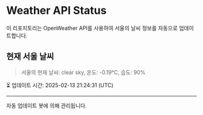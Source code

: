 
# Weather API Status

이 리포지토리는 OpenWeather API를 사용하여 서울의 날씨 정보를 자동으로 업데이트합니다.

## 현재 서울 날씨
> 서울의 현재 날씨: clear sky, 온도: -0.19°C, 습도: 90%

⏳ 업데이트 시간: 2025-02-13 21:24:31 (UTC)

---
자동 업데이트 봇에 의해 관리됩니다.

